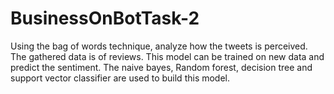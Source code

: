 # BusinessOnBotTask-2
Using the bag of words technique, analyze how the tweets  is perceived. The gathered data is of reviews. This model can be trained on new data and predict the sentiment. The naive bayes, Random forest, decision tree and support vector classifier are used to build this model.
